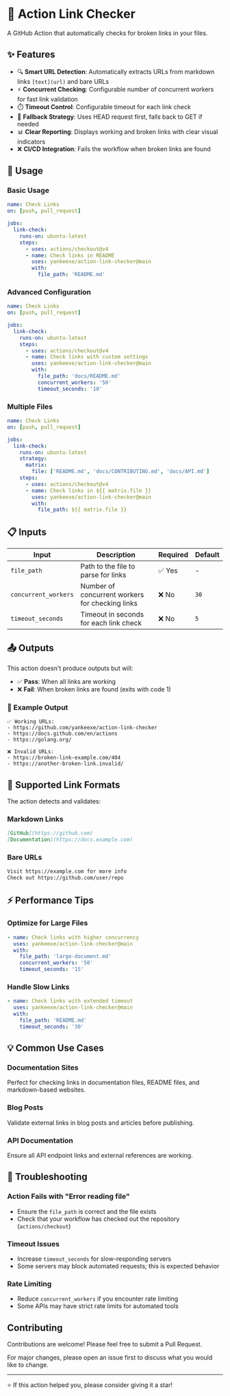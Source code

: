 # 🔗 Action Link Checker

A GitHub Action that automatically checks for broken links in your files.

## ✨ Features

- 🔍 **Smart URL Detection**: Automatically extracts URLs from markdown links `[text](url)` and bare URLs
- ⚡ **Concurrent Checking**: Configurable number of concurrent workers for fast link validation
- ⏱️ **Timeout Control**: Configurable timeout for each link check
- 🔄 **Fallback Strategy**: Uses HEAD request first, falls back to GET if needed
- 📊 **Clear Reporting**: Displays working and broken links with clear visual indicators
- ❌ **CI/CD Integration**: Fails the workflow when broken links are found

## 🚀 Usage

### Basic Usage

```yaml
name: Check Links
on: [push, pull_request]

jobs:
  link-check:
    runs-on: ubuntu-latest
    steps:
      - uses: actions/checkout@v4
      - name: Check links in README
        uses: yankeexe/action-link-checker@main
        with:
          file_path: 'README.md'
```

### Advanced Configuration

```yaml
name: Check Links
on: [push, pull_request]

jobs:
  link-check:
    runs-on: ubuntu-latest
    steps:
      - uses: actions/checkout@v4
      - name: Check links with custom settings
        uses: yankeexe/action-link-checker@main
        with:
          file_path: 'docs/README.md'
          concurrent_workers: '50'
          timeout_seconds: '10'
```

### Multiple Files

```yaml
name: Check Links
on: [push, pull_request]

jobs:
  link-check:
    runs-on: ubuntu-latest
    strategy:
      matrix:
        file: ['README.md', 'docs/CONTRIBUTING.md', 'docs/API.md']
    steps:
      - uses: actions/checkout@v4
      - name: Check links in ${{ matrix.file }}
        uses: yankeexe/action-link-checker@main
        with:
          file_path: ${{ matrix.file }}
```

## 📋 Inputs

| Input | Description | Required | Default |
|-------|-------------|----------|---------|
| `file_path` | Path to the file to parse for links | ✅ Yes | - |
| `concurrent_workers` | Number of concurrent workers for checking links | ❌ No | `30` |
| `timeout_seconds` | Timeout in seconds for each link check | ❌ No | `5` |

## 📤 Outputs

This action doesn't produce outputs but will:
- ✅ **Pass**: When all links are working
- ❌ **Fail**: When broken links are found (exits with code 1)

### 📝 Example Output

```
✅ Working URLs:
- https://github.com/yankeexe/action-link-checker
- https://docs.github.com/en/actions
- https://golang.org/

❌ Invalid URLs:
- https://broken-link-example.com/404
- https://another-broken-link.invalid/
```

## 🔗 Supported Link Formats

The action detects and validates:

### Markdown Links
```markdown
[GitHub](https://github.com)
[Documentation](https://docs.example.com)
```

### Bare URLs
```markdown
Visit https://example.com for more info
Check out https://github.com/user/repo
```

## ⚡ Performance Tips

### Optimize for Large Files
```yaml
- name: Check links with higher concurrency
  uses: yankeexe/action-link-checker@main
  with:
    file_path: 'large-document.md'
    concurrent_workers: '50'
    timeout_seconds: '15'
```

### Handle Slow Links
```yaml
- name: Check links with extended timeout
  uses: yankeexe/action-link-checker@main
  with:
    file_path: 'README.md'
    timeout_seconds: '30'
```

## 💡 Common Use Cases

### Documentation Sites
Perfect for checking links in documentation files, README files, and markdown-based websites.

### Blog Posts
Validate external links in blog posts and articles before publishing.

### API Documentation
Ensure all API endpoint links and external references are working.

## 🔧 Troubleshooting

### Action Fails with "Error reading file"
- Ensure the `file_path` is correct and the file exists
- Check that your workflow has checked out the repository (`actions/checkout`)

### Timeout Issues
- Increase `timeout_seconds` for slow-responding servers
- Some servers may block automated requests; this is expected behavior

### Rate Limiting
- Reduce `concurrent_workers` if you encounter rate limiting
- Some APIs may have strict rate limits for automated tools

## Contributing

Contributions are welcome! Please feel free to submit a Pull Request.

For major changes, please open an issue first to discuss what you would like to change.

---

⭐ If this action helped you, please consider giving it a star!
